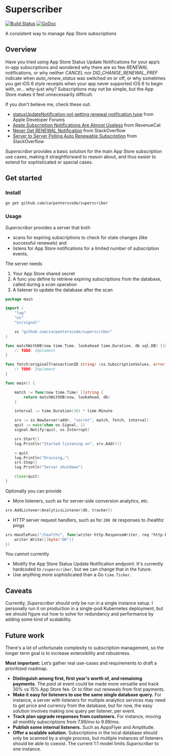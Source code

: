 # Superscriber

[![Build Status](https://travis-ci.org/carpenterscode/superscriber.svg?branch=master)](https://travis-ci.org/carpenterscode/superscriber)
[![GoDoc](https://godoc.org/github.com/carpenterscode/superscriber?status.svg)](https://godoc.org/github.com/carpenterscode/superscriber)

A consistent way to manage App Store subscriptions

## Overview

Have you tried using App Store Status Update Notifications for your app’s in-app subscriptions
and wondered why there are so few _RENEWAL_ notifications, or why neither _CANCEL_ nor
_DID_CHANGE_RENEWAL_PREF_ indicate when _auto_renew_status_ was switched on or off,
or why sometimes you get iOS 6 style receipts when your app never supported iOS 6 to begin with,
or… why–just why? Subscriptions may not be simple, but the App Store makes it feel unnecessarily
difficult.

If you don't believe me, check these out:

- [statusUpdateNotification not getting renewal notification type](https://forums.developer.apple.com/message/283579#283579) from Apple Developer Forums
- [Apple Subscription Notifications Are Almost Useless](https://www.revenuecat.com/2018/09/24/apple-subscription-notifications-are-almost-useless) from RevenueCat
- [Never Get RENEWAL Notification](https://stackoverflow.com/q/48049771/5477264) from StackOverflow
- [Server to Server Polling Auto Renewable Subscription](https://stackoverflow.com/q/50947948/5477264) from StackOverflow

_Superscriber_ provides a basic solution for the main App Store subscription use cases, making
it straightforward to reason about, and thus easier to extend for sophisticated or special cases.

## Get started

### Install

```sh
go get github.com/carpenterscode/superscriber
```

### Usage

_Superscriber_ provides a server that both

- scans for expiring subscriptions to check for state changes (like successful renewals) and
- listens for App Store notifications for a limited number of subscription events.

The server needs

1.  Your App Store shared secret
2.  A func you define to retrieve expiring subscriptions from the database, called during a _scan_
    operation
3.  A listener to update the database after the scan

```go
package main

import (
	"log"
	"os"
	"os/signal"

	ss "github.com/carpenterscode/superscriber"
)

func matchWithDB(now time.Time, lookahead time.Duration, db sql.DB) []string {
	// TODO: Implement
}

func fetch(originalTransactionID string) (ss.SubscriptionValues, error) {
	// TODO: Implement
}

func main() {

	match := func(now time.Time) []string {
		return matchWithDB(now, lookahead, db)
	}

	interval := time.Duration(30) * time.Minute

	srv := ss.NewServer(addr, "secret", match, fetch, interval)
	quit := make(chan os.Signal, 1)
	signal.Notify(quit, os.Interrupt)

	srv.Start()
	log.Println("Started listening on", srv.Addr())

	<-quit
	log.Println("Draining…")
	srv.Stop()
	log.Println("Server shutdown")

	close(quit)
}
```

Optionally you can provide

- More listeners, such as for server-side conversion analytics, etc.

```go
srv.AddListener(AnalyticsListener{db, tracker})
```

- HTTP server request handlers, such as for `200 OK` responses to /healthz pings

```go
srv.HandleFunc("/healthz", func(writer http.ResponseWriter, req *http.Request) {
	writer.Write([]byte("OK"))
})
```

You cannot currently

- Modify the App Store Status Update Notification endpoint. It's currently hardcoded to
  `/superscriber`, but we can change that in the future.
- Use anything more sophisticated than a Go `time.Ticker`.

## Caveats

Currently, _Superscriber_ should only be run in a single instance setup. I personally run it on
production in a single-pod Kubernetes deployment, but we should figure out how to solve for
redundancy and performance by adding some kind of scalability.

## Future work

There's a lot of unfortunate complexity to subscription management, so the longer term goal is to
increase extensibility and robustness.

**Most important:** Let’s gather real use-cases and requirements to draft a prioritized roadmap.

- **Distinguish among first, first year's worth of, and remaining payments.** The _paid at_ event
  could be made more versatile and track 30% vs 15% App Store fee. Or to filter out renewals from
  first payments.
- **Make it easy for listeners to use the same single database query.** For instance, a server with
  listeners for multiple analytics services may need to get price and currency from the database,
  but for now, the easy solution involves making one query per listener, per event.
- **Track plan upgrade responses from customers.** For instance, moving all monthly subscriptions
  from 7.99/mo to 9.99/mo.
- **Publish some internal listeners.** Such as AppsFlyer and Amplitude.
- **Offer a scalable solution.** Subscriptions in the local database should only be scanned by a
  single process, but multiple instances of listeners should be able to coexist. The current 1:1
  model limits _Superscriber_ to one instance.
